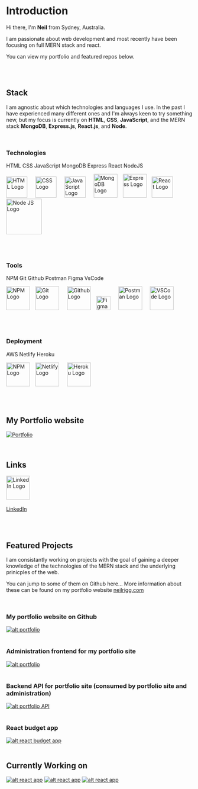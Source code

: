 # **Introduction**

Hi there, I'm **Neil** from Sydney, Australia.

I am passionate about web development and most recently have been focusing on full MERN stack and react.

You can view my portfolio and featured repos below.

<br/>
<br/>

## **Stack** 
I am agnostic about which technologies and languages I use. In the past I have experienced many different ones and I'm always keen to try something new, but my focus is currently on **HTML**, **CSS**, **JavaScript**, and the MERN stack **MongoDB**, **Express.js**, **React.js**, and **Node**.

<br/>

### **Technologies**
HTML CSS JavaScript MongoDB Express React NodeJS
<p>
  <img src="https://cdn.worldvectorlogo.com/logos/html-1.svg" title="HTML" alt="HTML Logo" width="57" /> &emsp;
  <img src="https://cdn.worldvectorlogo.com/logos/css-3.svg" title="CSS" alt="CSS Logo" width="57" /> &emsp;
  <img src="https://cdn.worldvectorlogo.com/logos/logo-javascript.svg" title="JavaScript" alt="JavaScript Logo" width="57" /> &emsp;
  <img src="https://cdn.worldvectorlogo.com/logos/mongodb-icon-1.svg" title="MongoDB" alt="MongoDB Logo" width="64"/> &ensp;
  <img src="https://cdn.worldvectorlogo.com/logos/express-109.svg" title="Express" alt="Express Logo" width="64"/> &ensp;
  <img src="https://cdn.worldvectorlogo.com/logos/react-2.svg" title="React" alt="React Logo" width="57" /> &emsp;
  <img src="https://cdn.worldvectorlogo.com/logos/nodejs-1.svg" title="Node JS" alt="Node JS Logo" width="96"/> &ensp;
</p>

<br/>
<br/>


### **Tools**
NPM Git Github Postman Figma VsCode
<p>
  <img src="https://cdn.worldvectorlogo.com/logos/npm.svg" title="NPM" alt="NPM Logo" width="64"/> &ensp;
  <img src="https://cdn.worldvectorlogo.com/logos/git-icon.svg" title="Git" alt="Git Logo" width="64"/> &emsp;
  <img src="https://cdn.worldvectorlogo.com/logos/github-icon-1.svg" title="Github" alt="Github Logo" width="64"/> &ensp;
  <img src="https://cdn.worldvectorlogo.com/logos/figma-5.svg" title="Figma" alt="Figma Logo" width="38"/> &emsp;
  <img src="https://cdn.worldvectorlogo.com/logos/postman.svg" title="Postman" alt="Postman Logo" width="64"/> &emsp;
  <img src="https://cdn.worldvectorlogo.com/logos/visual-studio-code-1.svg" title="VSCode" alt="VSCode Logo" width="64"/> &emsp;
</p>

<br/>
<br/>

### **Deployment** 
AWS Netlify Heroku
<p>
  <img src="https://cdn.worldvectorlogo.com/logos/aws-2.svg" title="aws" alt="NPM Logo" width="64"/> &ensp;
  <img src="https://cdn.worldvectorlogo.com/logos/netlify.svg" title="netlify" alt="Netlify Logo" width="64"/> &emsp;
  <img src="https://cdn.worldvectorlogo.com/logos/heroku-4.svg" title="Heroku" alt="Heroku Logo" width="64"/> &ensp;
</p>

<br/>
<br/>

## **My Portfolio website**
[![Portfolio](/images/portfolio-home-sm.png)](https://www.neilrigg.com/)

<br/>

## **Links**

<!-- <img src="images/portfolio-home-sm.png" title="Portfolio" alt="Portfolio website" width="100"/> &ensp;
[My portfolio website](https://www.neilrigg.com "My portfolio website") -->

<img src="https://cdn.worldvectorlogo.com/logos/linkedin-icon-2.svg" title="LinkedIn" alt="LinkedIn Logo" width="64"/> &emsp;

[LinkedIn](https://www.linkedin.com/in/neil-rigg-794243159/ "Linked In")

<!-- [![alt linked](https://cdn.worldvectorlogo.com/logos/linkedin-icon-2.svg)](https://www.linkedin.com/in/neil-rigg-794243159/) -->

<br/>
<br/>

## **Featured Projects**
I am consistantly working on projects with the goal of gaining a deeper knowledge of the technologies of the MERN stack and the underlying prinicples of the web. 

You can jump to some of them on Github here...
More information about these can be found on my portfolio website [neilrigg.com](https://www.neilrigg.com/ "neilrigg.com")

<!-- [![alt portfolio](images/portfolio-home-sm.png)](https://www.neilrigg.com)
### My LIVE portfolio website  ### -->

<br/>

### My portfolio website on Github ###
[![alt portfolio](images/portfolio-home-sm.png)](https://github.com/rigglet/react-budget-app)
<br/>
<br/>

### Administration frontend for my portfolio site ###
[![alt portfolio](images/portfolio-admin-sm.png)](https://github.com/rigglet/portfolio-admin)
<br/>
<br/>

### Backend API for portfolio site (consumed by portfolio site and administration) ###
[![alt portfolio API](images/rest.jpg)](https://github.com/rigglet/portfolio-server)
<br/>
<br/>

### React budget app ###
[![alt react budget app](images/budget-app-sm.png)](https://github.com/rigglet/react-budget-app)
<br/>
<br/>

## **Currently Working on**
[![alt react app](images/flashcard-login-sm.png)](https://github.com/rigglet/react-flashcard-app)
[![alt react app](images/flashcard-decks-sm.png)](https://github.com/rigglet/react-flashcard-app)
[![alt react app](images/flashcard-admin-sm.png)](https://github.com/rigglet/react-flashcard-app)

